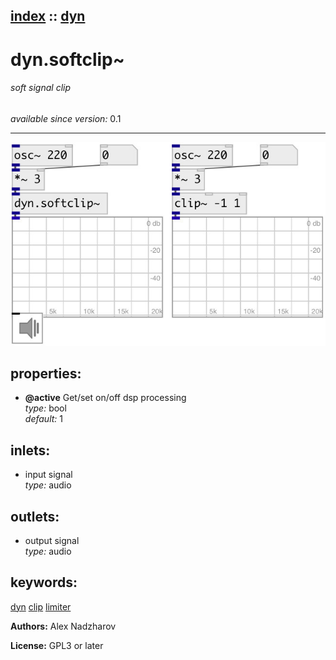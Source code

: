 [index](index.html) :: [dyn](category_dyn.html)
---

# dyn.softclip~

###### soft signal clip

*available since version:* 0.1

---




[![example](../examples/img/dyn.softclip~.jpg)](../examples/pd/dyn.softclip~.pd)







## properties:

* **@active** 
Get/set on/off dsp processing<br>
_type:_ bool<br>
_default:_ 1<br>



## inlets:

* input signal<br>
_type:_ audio



## outlets:

* output signal<br>
_type:_ audio



## keywords:

[dyn](keywords/dyn.html)
[clip](keywords/clip.html)
[limiter](keywords/limiter.html)






**Authors:** Alex Nadzharov




**License:** GPL3 or later





